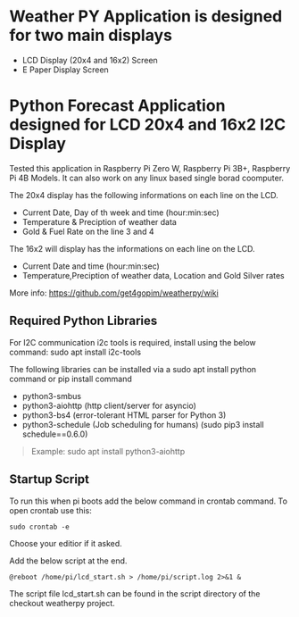 # Weather PY Application is designed for two main displays
- LCD Display (20x4 and 16x2) Screen
- E Paper Display Screen

# Python Forecast Application designed for LCD 20x4 and 16x2 I2C Display

Tested this application in Raspberry Pi Zero W, Raspberry Pi 3B+, Raspberry Pi 4B Models.
It can also work on any linux based single borad coomputer.

The 20x4 display has the following informations on each line on the LCD.
- Current Date, Day of th week and time (hour:min:sec)
- Temperature & Preciption of weather data
- Gold & Fuel Rate on the line 3 and 4

The 16x2 will display has the informations on each line on the LCD.
- Current Date and time (hour:min:sec)
- Temperature,Preciption of weather data, Location and Gold Silver rates

More info: https://github.com/get4gopim/weatherpy/wiki

## Required Python Libraries
For I2C communication i2c tools is required, install using the below command:
sudo apt install i2c-tools

The following libraries can be installed via a sudo apt install python command or pip install command
- python3-smbus
- python3-aiohttp (http client/server for asyncio)
- python3-bs4 (error-tolerant HTML parser for Python 3)
- python3-schedule (Job scheduling for humans) (sudo pip3 install schedule==0.6.0)

> Example: sudo apt install python3-aiohttp

## Startup Script

To run this when pi boots add the below command in crontab command. To open crontab use this:

```
sudo crontab -e
```

Choose your editior if it asked.

Add the below script at the end.

```
@reboot /home/pi/lcd_start.sh > /home/pi/script.log 2>&1 &
```

The script file lcd_start.sh can be found in the script directory of the checkout weatherpy project.

